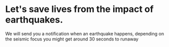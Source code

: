 # Let's save lives from the impact of earthquakes.
We will send you a notification when an earthquake happens, depending on the seismic focus you might get around 30 seconds to runaway
